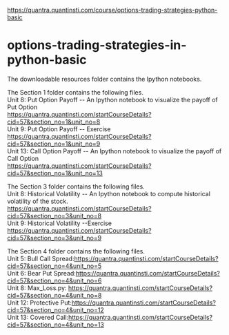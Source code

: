 https://quantra.quantinsti.com/course/options-trading-strategies-python-basic

# options-trading-strategies-in-python-basic

The downloadable resources folder contains the Ipython notebooks.


The Section 1 folder contains the following files.<br>
Unit 8: Put Option Payoff -- An Ipython notebook to visualize the payoff of Put Option<br>
https://quantra.quantinsti.com/startCourseDetails?cid=57&section_no=1&unit_no=8<br>
Unit 9: Put Option Payoff -- Exercise<br>
https://quantra.quantinsti.com/startCourseDetails?cid=57&section_no=1&unit_no=9<br>
Unit 13: Call Option Payoff -- An Ipython notebook to visualize the payoff of Call Option<br>
https://quantra.quantinsti.com/startCourseDetails?cid=57&section_no=1&unit_no=13<br>

The Section 3 folder contains the following files.<br>
Unit 8: Historical Volatility -- An Ipython notebook to compute historical volatility of the stock.<br>
https://quantra.quantinsti.com/startCourseDetails?cid=57&section_no=3&unit_no=8<br>
Unit 9: Historical Volatility --Exercise<br>
https://quantra.quantinsti.com/startCourseDetails?cid=57&section_no=3&unit_no=9<br>

The Section 4 folder contains the following files.<br>
Unit 5: Bull Call Spread:https://quantra.quantinsti.com/startCourseDetails?cid=57&section_no=4&unit_no=5<br>
Unit 6: Bear Put Spread:https://quantra.quantinsti.com/startCourseDetails?cid=57&section_no=4&unit_no=6<br>
Unit 8: Max_Loss.py: https://quantra.quantinsti.com/startCourseDetails?cid=57&section_no=4&unit_no=8<br>
Unit 12: Protective Put:https://quantra.quantinsti.com/startCourseDetails?cid=57&section_no=4&unit_no=12<br>
Unit 13: Covered Call:https://quantra.quantinsti.com/startCourseDetails?cid=57&section_no=4&unit_no=13<br>


